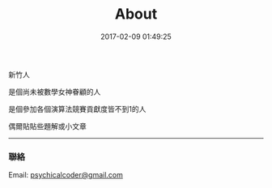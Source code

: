 ﻿---
title: About
date: 2017-02-09 01:49:25
toc: false
---

新竹人

是個尚未被數學女神眷顧的人

是個參加各個演算法競賽貢獻度皆不到1的人

偶爾貼貼些題解或小文章

* * *

### 聯絡

Email: [psychicalcoder@gmail.com](mailto:psychicalcoder@gmail.com)
